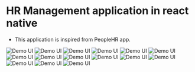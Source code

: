 # HR Management application in react native

* This application is inspired from PeopleHR app.

![Demo UI](screenshots/screenshot_hrapp%20(16).jpg)
![Demo UI](screenshots/screenshot_hrapp%20(17).jpg)
![Demo UI](screenshots/screenshot_hrapp%20(18).jpg)
![Demo UI](screenshots/screenshot_hrapp%20(19).jpg)
![Demo UI](screenshots/screenshot_hrapp%20(20).jpg)
![Demo UI](screenshots/screenshot_hrapp%20(21).jpg)
![Demo UI](screenshots/screenshot_hrapp%20(22).jpg)
![Demo UI](screenshots/screenshot_hrapp%20(23).jpg)
![Demo UI](screenshots/screenshot_hrapp%20(24).jpg)
![Demo UI](screenshots/screenshot_hrapp%20(25).jpg)
![Demo UI](screenshots/screenshot_hrapp%20(26).jpg)
![Demo UI](screenshots/screenshot_hrapp%20(27).jpg)
![Demo UI](screenshots/screenshot_hrapp%20(28).jpg)
![Demo UI](screenshots/screenshot_hrapp%20(29).jpg)
![Demo UI](screenshots/screenshot_hrapp%20(30).jpg)

